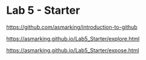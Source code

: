 # Lab 5 - Starter

https://github.com/asmarking/introduction-to-github

https://asmarking.github.io/Lab5_Starter/explore.html

https://asmarking.github.io/Lab5_Starter/expose.html
